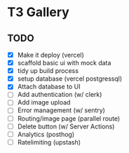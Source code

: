 # T3 Gallery

## TODO

- [x] Make it deploy (vercel)
- [x] scaffold basic ui with mock data
- [x] tidy up build process
- [x] setup database (vercel postgressql)
- [x] Attach database to UI
- [ ] Add authentication (w/ clerk)
- [ ] Add image upload
- [ ] Error management (w/ sentry)
- [ ] Routing/image page (parallel route)
- [ ] Delete button (w/ Server Actions)
- [ ] Analytics (posthog)
- [ ] Ratelimiting (upstash)
